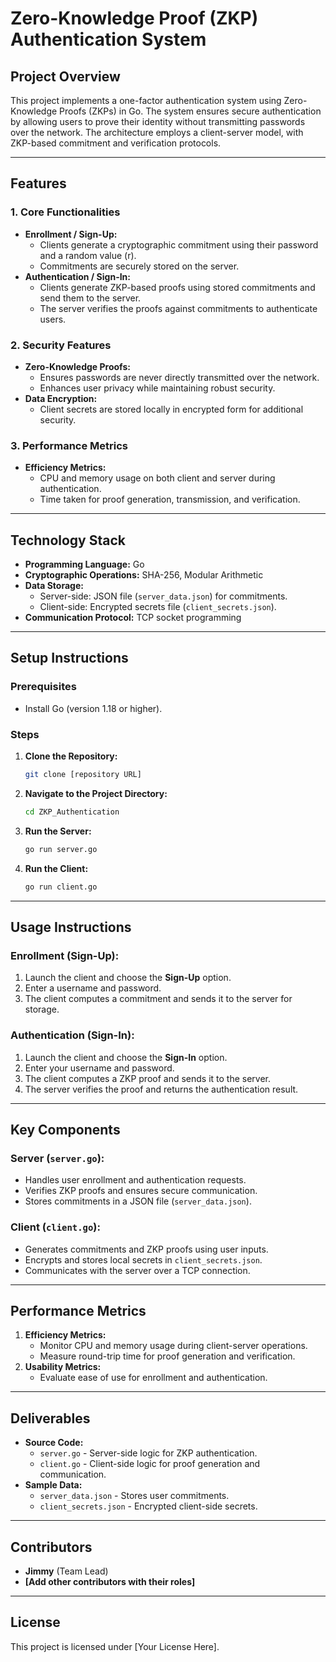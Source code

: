 # Zero-Knowledge Proof (ZKP) Authentication System

## Project Overview
This project implements a one-factor authentication system using Zero-Knowledge Proofs (ZKPs) in Go. The system ensures secure authentication by allowing users to prove their identity without transmitting passwords over the network. The architecture employs a client-server model, with ZKP-based commitment and verification protocols.

---

## Features

### 1. Core Functionalities
- **Enrollment / Sign-Up:**
  - Clients generate a cryptographic commitment using their password and a random value (r).
  - Commitments are securely stored on the server.
- **Authentication / Sign-In:**
  - Clients generate ZKP-based proofs using stored commitments and send them to the server.
  - The server verifies the proofs against commitments to authenticate users.

### 2. Security Features
- **Zero-Knowledge Proofs:**
  - Ensures passwords are never directly transmitted over the network.
  - Enhances user privacy while maintaining robust security.
- **Data Encryption:**
  - Client secrets are stored locally in encrypted form for additional security.

### 3. Performance Metrics
- **Efficiency Metrics:**
  - CPU and memory usage on both client and server during authentication.
  - Time taken for proof generation, transmission, and verification.

---

## Technology Stack
- **Programming Language:** Go
- **Cryptographic Operations:** SHA-256, Modular Arithmetic
- **Data Storage:**
  - Server-side: JSON file (`server_data.json`) for commitments.
  - Client-side: Encrypted secrets file (`client_secrets.json`).
- **Communication Protocol:** TCP socket programming

---

## Setup Instructions

### Prerequisites
- Install Go (version 1.18 or higher).

### Steps
1. **Clone the Repository:**
   ```bash
   git clone [repository URL]
   ```
2. **Navigate to the Project Directory:**
   ```bash
   cd ZKP_Authentication
   ```
3. **Run the Server:**
   ```bash
   go run server.go
   ```
4. **Run the Client:**
   ```bash
   go run client.go
   ```

---

## Usage Instructions

### Enrollment (Sign-Up):
1. Launch the client and choose the **Sign-Up** option.
2. Enter a username and password.
3. The client computes a commitment and sends it to the server for storage.

### Authentication (Sign-In):
1. Launch the client and choose the **Sign-In** option.
2. Enter your username and password.
3. The client computes a ZKP proof and sends it to the server.
4. The server verifies the proof and returns the authentication result.

---

## Key Components

### Server (`server.go`):
- Handles user enrollment and authentication requests.
- Verifies ZKP proofs and ensures secure communication.
- Stores commitments in a JSON file (`server_data.json`).

### Client (`client.go`):
- Generates commitments and ZKP proofs using user inputs.
- Encrypts and stores local secrets in `client_secrets.json`.
- Communicates with the server over a TCP connection.

---

## Performance Metrics
1. **Efficiency Metrics:**
   - Monitor CPU and memory usage during client-server operations.
   - Measure round-trip time for proof generation and verification.
2. **Usability Metrics:**
   - Evaluate ease of use for enrollment and authentication.

---

## Deliverables
- **Source Code:**
  - `server.go` - Server-side logic for ZKP authentication.
  - `client.go` - Client-side logic for proof generation and communication.
- **Sample Data:**
  - `server_data.json` - Stores user commitments.
  - `client_secrets.json` - Encrypted client-side secrets.

---

## Contributors
- **Jimmy** (Team Lead)
- **[Add other contributors with their roles]**

---

## License
This project is licensed under [Your License Here].

